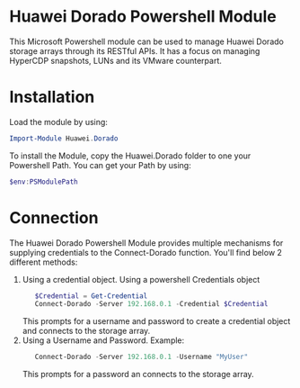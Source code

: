 # Huawei Dorado Powershell Module

This Microsoft Powershell module can be used to manage Huawei Dorado storage arrays through its RESTful APIs. It has a focus on managing HyperCDP snapshots, LUNs and its VMware counterpart.

# Installation

Load the module by using:

```powershell
Import-Module Huawei.Dorado
```

To install the Module, copy the Huawei.Dorado folder to one your Powershell Path. You can get your Path by using:

```powershell
$env:PSModulePath
```

# Connection

The Huawei Dorado Powershell Module provides multiple mechanisms for supplying credentials to the Connect-Dorado function. You'll find below 2 different methods:
1. Using a credential object.
   Using a powershell Credentials object
   ```powershell
      $Credential = Get-Credential
      Connect-Dorado -Server 192.168.0.1 -Credential $Credential
   ```
   This prompts for a username and password to create a credential object and connects to the storage array.
2. Using a Username and Password.
   Example:
   ```powershell
      Connect-Dorado -Server 192.168.0.1 -Username "MyUser"
   ```
   This prompts for a password an connects to the storage array.